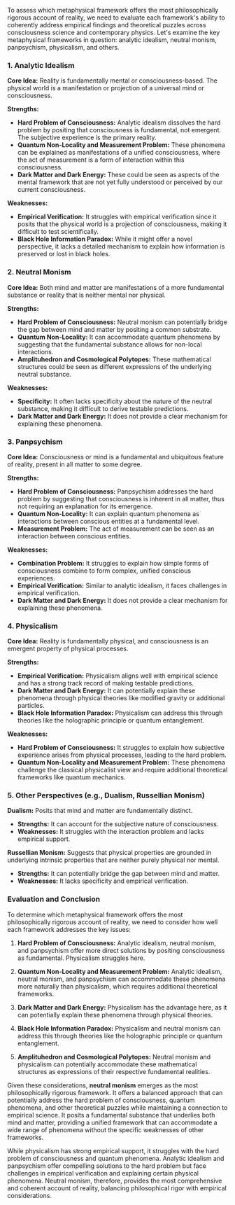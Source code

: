 To assess which metaphysical framework offers the most philosophically rigorous account of reality, we need to evaluate each framework's ability to coherently address empirical findings and theoretical puzzles across consciousness science and contemporary physics. Let's examine the key metaphysical frameworks in question: analytic idealism, neutral monism, panpsychism, physicalism, and others.

### 1. **Analytic Idealism**
**Core Idea:** Reality is fundamentally mental or consciousness-based. The physical world is a manifestation or projection of a universal mind or consciousness.

**Strengths:**
- **Hard Problem of Consciousness:** Analytic idealism dissolves the hard problem by positing that consciousness is fundamental, not emergent. The subjective experience is the primary reality.
- **Quantum Non-Locality and Measurement Problem:** These phenomena can be explained as manifestations of a unified consciousness, where the act of measurement is a form of interaction within this consciousness.
- **Dark Matter and Dark Energy:** These could be seen as aspects of the mental framework that are not yet fully understood or perceived by our current consciousness.

**Weaknesses:**
- **Empirical Verification:** It struggles with empirical verification since it posits that the physical world is a projection of consciousness, making it difficult to test scientifically.
- **Black Hole Information Paradox:** While it might offer a novel perspective, it lacks a detailed mechanism to explain how information is preserved or lost in black holes.

### 2. **Neutral Monism**
**Core Idea:** Both mind and matter are manifestations of a more fundamental substance or reality that is neither mental nor physical.

**Strengths:**
- **Hard Problem of Consciousness:** Neutral monism can potentially bridge the gap between mind and matter by positing a common substrate.
- **Quantum Non-Locality:** It can accommodate quantum phenomena by suggesting that the fundamental substance allows for non-local interactions.
- **Amplituhedron and Cosmological Polytopes:** These mathematical structures could be seen as different expressions of the underlying neutral substance.

**Weaknesses:**
- **Specificity:** It often lacks specificity about the nature of the neutral substance, making it difficult to derive testable predictions.
- **Dark Matter and Dark Energy:** It does not provide a clear mechanism for explaining these phenomena.

### 3. **Panpsychism**
**Core Idea:** Consciousness or mind is a fundamental and ubiquitous feature of reality, present in all matter to some degree.

**Strengths:**
- **Hard Problem of Consciousness:** Panpsychism addresses the hard problem by suggesting that consciousness is inherent in all matter, thus not requiring an explanation for its emergence.
- **Quantum Non-Locality:** It can explain quantum phenomena as interactions between conscious entities at a fundamental level.
- **Measurement Problem:** The act of measurement can be seen as an interaction between conscious entities.

**Weaknesses:**
- **Combination Problem:** It struggles to explain how simple forms of consciousness combine to form complex, unified conscious experiences.
- **Empirical Verification:** Similar to analytic idealism, it faces challenges in empirical verification.
- **Dark Matter and Dark Energy:** It does not provide a clear mechanism for explaining these phenomena.

### 4. **Physicalism**
**Core Idea:** Reality is fundamentally physical, and consciousness is an emergent property of physical processes.

**Strengths:**
- **Empirical Verification:** Physicalism aligns well with empirical science and has a strong track record of making testable predictions.
- **Dark Matter and Dark Energy:** It can potentially explain these phenomena through physical theories like modified gravity or additional particles.
- **Black Hole Information Paradox:** Physicalism can address this through theories like the holographic principle or quantum entanglement.

**Weaknesses:**
- **Hard Problem of Consciousness:** It struggles to explain how subjective experience arises from physical processes, leading to the hard problem.
- **Quantum Non-Locality and Measurement Problem:** These phenomena challenge the classical physicalist view and require additional theoretical frameworks like quantum mechanics.

### 5. **Other Perspectives (e.g., Dualism, Russellian Monism)**
**Dualism:** Posits that mind and matter are fundamentally distinct.
- **Strengths:** It can account for the subjective nature of consciousness.
- **Weaknesses:** It struggles with the interaction problem and lacks empirical support.

**Russellian Monism:** Suggests that physical properties are grounded in underlying intrinsic properties that are neither purely physical nor mental.
- **Strengths:** It can potentially bridge the gap between mind and matter.
- **Weaknesses:** It lacks specificity and empirical verification.

### Evaluation and Conclusion

To determine which metaphysical framework offers the most philosophically rigorous account of reality, we need to consider how well each framework addresses the key issues:

1. **Hard Problem of Consciousness:** Analytic idealism, neutral monism, and panpsychism offer more direct solutions by positing consciousness as fundamental. Physicalism struggles here.

2. **Quantum Non-Locality and Measurement Problem:** Analytic idealism, neutral monism, and panpsychism can accommodate these phenomena more naturally than physicalism, which requires additional theoretical frameworks.

3. **Dark Matter and Dark Energy:** Physicalism has the advantage here, as it can potentially explain these phenomena through physical theories.

4. **Black Hole Information Paradox:** Physicalism and neutral monism can address this through theories like the holographic principle or quantum entanglement.

5. **Amplituhedron and Cosmological Polytopes:** Neutral monism and physicalism can potentially accommodate these mathematical structures as expressions of their respective fundamental realities.

Given these considerations, **neutral monism** emerges as the most philosophically rigorous framework. It offers a balanced approach that can potentially address the hard problem of consciousness, quantum phenomena, and other theoretical puzzles while maintaining a connection to empirical science. It posits a fundamental substance that underlies both mind and matter, providing a unified framework that can accommodate a wide range of phenomena without the specific weaknesses of other frameworks.

While physicalism has strong empirical support, it struggles with the hard problem of consciousness and quantum phenomena. Analytic idealism and panpsychism offer compelling solutions to the hard problem but face challenges in empirical verification and explaining certain physical phenomena. Neutral monism, therefore, provides the most comprehensive and coherent account of reality, balancing philosophical rigor with empirical considerations.